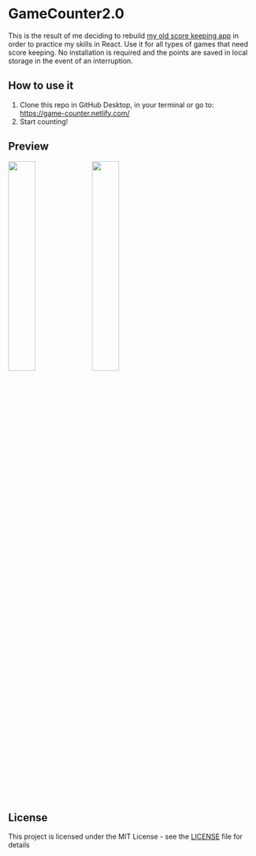 # GameCounter2.0
This is the result of me deciding to rebuild [my old score keeping app](https://github.com/jesperlndqvst/game-counter) in order to practice my skills in React. Use it for all types of games that need score keeping. No installation is required and the points are saved in local storage in the event of an interruption.

## How to use it
1. Clone this repo in GitHub Desktop, in your terminal or go to: https://game-counter.netlify.com/
2. Start counting!

## Preview
<img src="https://i.imgur.com/B1FSppB.png" width="33%" /> <img src="https://i.imgur.com/O6z2Jlv.png" width="33%" />

## License
This project is licensed under the MIT License - see the [LICENSE](LICENSE) file for details

